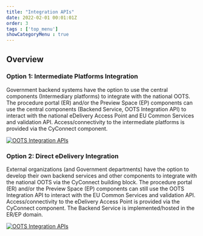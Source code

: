 ```yaml
---
title: "Integration APIs"
date: 2022-02-01 00:01:01Z
order: 3
tags : ['top_menu']
showCategoryMenu : true
---
```


<!-- # Integration APIs -->

## Overview

### Option 1: Intermediate Platforms Integration
Government backend systems have the option to use the central components (Intermediary platforms) to integrate with the national OOTS. The procedure portal (ER) and/or the Preview Space (EP) components can use the central components (Backend Service, OOTS Integration API) to interact with the national eDelivery Access Point and EU Common Services and validation API. Access/connectivity to the intermediate platforms is provided via the CyConnect component.

[ ![OOTS Integration APIs](../../img/OOTS-CY-ER-EP-v2.1.png) ](../../img/OOTS-CY-ER-EP-v2.1.png)

### Option 2: Direct eDelivery Integration
External organizations (and Government departments) have the option to develop their own backend services and other components to integrate with the national OOTS via the CyConnect building block. The procedure portal (ER) and/or the Preview Space (EP) components can still use the OOTS Integration API to interact with the EU Common Services and validation API. Access/connectivity to the eDelivery Access Point is provided via the CyConnect component.  The Backend Service is implemented/hosted in the ER/EP domain.

[ ![OOTS Integration APIs](../../img/OOTS-CY-ER-EP-v1.1.png) ](../../img/OOTS-CY-ER-EP-v1.1.png)
